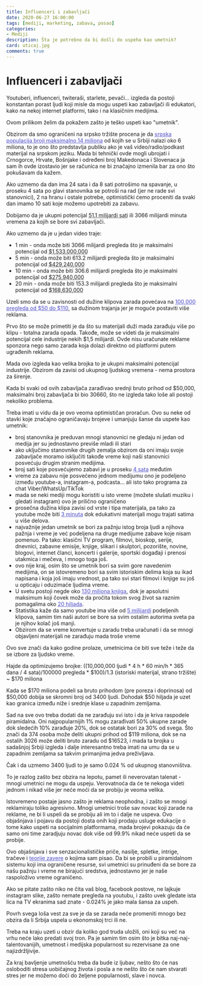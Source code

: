```yaml
---
title: Influenceri i zabavljači
date: 2020-06-27 16:00:00
tags: [mediji, marketing, zabava, posao]
categories:
- Mediji 
description: Šta je potrebno da bi došli do uspeha kao umetnik?
card: uticaj.jpg
comments: true
---
```


<style>
    .img-mb-14 { margin-bottom: 14px; }
    a { color: #6463ce; font-weight: 500; }
</style>

# Influenceri i zabavljači

Youtuberi, influenceri, twiteraši, starlete, pevači... izgleda da postoji konstantan porast ljudi koji misle da mogu uspeti kao zabavljači ili edukatori, kako na nekoj internet platformi, tako i na klasičnim medijima. 

Ovom prilikom želim da pokažem zašto je teško uspeti kao "umetnik".

Obzirom da smo ograničeni na srpsko tržište procena je da [srpska populacija broji maksimalno 14 miliona](https://sh.wikipedia.org/wiki/Srbi) od kojih se u Srbiji nalazi oko 6 miliona, to je ono što predstavlja publiku ako je vaš video/radio/podkast materijal na srpskom jeziku. Mada bi tehnički ovde mogli ubrojati i Crnogorce, Hrvate, Bošnjake i određeni broj Makedonaca i Slovenaca ja sam ih ovde izostavio jer se računica ne bi značajno izmenila bar za ono što pokušavam da kažem.

Ako uzmemo da dan ima 24 sata i da 8 sati potrošimo na spavanje, u proseku 4 sata po glavi stanovnika se potroši na rad (jer ne rade svi stanovnici), 2 na hranu i ostale potrebe, optimistički ćemo proceniti da svaki dan imamo 10 sati koje možemo upotrebiti za zabavu. 

Dobijamo da je ukupni potencijal <abbr title="14,000,000 * 10 sati * 365">51.1 milijardi sati</abbr> ili 3066 milijardi minuta vremena za kojih se bore svi zabavljači.

Ako uzmemo da je u jedan video traje:
- 1 min - onda može biti 3066 milijardi pregleda što je maksimalni potencijal od <abbr title="(3,066,000,000,000/100,000)*$50">$1,533,000,000</abbr>
- 5 min - onda može biti 613.2 milijardi pregleda što je maksimalni potencijal od <abbr title="  (613,200,000,000/100,000)*$70">$429,240,000</abbr>
- 10 min - onda može biti 306.6 milijardi pregleda što je maksimalni potencijal od <abbr title=" (306,600,000,000/100,000)*$90">$275,940,000</abbr>
- 20 min - onda može biti 153.3 milijardi pregleda što je maksimalni potencijal od <abbr title=" (153,300,000,000/100,000)*$110">$168,630,000</abbr>

Uzeli smo da se u zavisnosti od dužine klipova zarada povećava na [100,000 pregleda od $50 do $110](https://www.youtube.com/watch?v=pWmP2zJionA), sa dužinom trajanja jer je moguće postaviti više reklama. 

Prvo što se može primetiti je da što su materijali duži mada zarađuju više po klipu - totalna zarada opada. Takođe, može se videti da je maksimalni potencijal cele industrije nekih $1,5 milijardi. Ovde nisu uračunate reklame sponzora nego samo zarada koja dolazi direktno od platformi putem ugrađenih reklama.

Mada ovo izgleda kao velika brojka to je ukupni maksimalni potencijal industrije. Obzirom da zavisi od ukupnog ljudskog vremena - nema prostora za širenje.

Kada bi svaki od ovih zabavljača zarađivao srednji bruto prihod od $50,000, maksimalni broj zabavljača bi bio 30660, što ne izgleda tako loše ali postoji nekoliko problema.

Treba imati u vidu da je ovo veoma optimističan proračun. Ovo su neke od stavki koje značajno ograničavaju brojeve i umanjuju šanse da uspete kao umetnik:

- broj stanovnika je preduvan mnogi stanovnici ne gledaju ni jedan od medija jer su jednostavno previše mladi ili stari
- ako uključimo stanovnike drugih zemalja obzirom da oni imaju svoje zabavljače moramo isključiti takođe vreme koji naši stanovnici posvećuju drugim stranim medijima.
- broj sati koje posvećujemo zabavi je u proseku [4 sata](https://www.quora.com/How-much-YouTube-do-you-watch-every-day) međutim
- vreme za zabavu nije posvećeno jednom medijumu ono je podeljeno između youtube-a, instagram-a, podcasta... ali isto tako programa za chat Viber/WhatsUp/TikTok
- mada se neki mediji mogu koristiti u isto vreme (možete slušati muziku i gledati instagram) ovo je prilično ograničeno
- prosečna dužina klipa zavisi od vrste i tipa materijala, pa tako za youtube može biti [3 minuta](https://buffer.com/library/optimal-length-social-media/) dok edukativni materijali mogu trajati satima u više delova.
- najvažnije jedan umetnik se bori za pažnju istog broja ljudi a njihova pažnja i vreme je već podeljena na druge medijume zabave koje nisam pomenuo. 
    Pa tako: klasični TV program, filmovi, bioskop, serije, dnevnici, zabavne emisije, knjige, slikari i skulptori, pozorište, novine, blogovi, internet članci, koncerti i galerije, sportski događaji i prenosi utakmica i mečeva, i mnogo toga još.
- ovo nije kraj, osim što se umetnik bori sa svim gore navedenim medijima, on se istovremeno bori sa svim istoriskim delima koja su ikad napisana i koja još imaju vrednost, pa tako svi stari filmovi i knjige su još u opticaju i oduzimaće ljudima vreme. 
- U svetu postoji negde oko [130 miliona knjiga](https://www.telegraph.co.uk/technology/google/7930273/Google-counts-total-number-of-books-in-the-world.html), dok je apsolutni maksimum koji čovek može da pročita tokom svog život sa raznim pomagalima oko [20 hiljada](https://www.quora.com/How-many-books-can-one-read-in-their-lifetime).
- Statistika kaže da samo youtube ima više od [5 milijardi](https://www.omnicoreagency.com/youtube-statistics/) podeljenih klipova, samim tim naši autori se bore sa svim ostalim autorima sveta pa je njihov kolač još manji. 
- Obzirom da se vreme konvertuje u zaradu treba uračunati i da se mnogi objavljeni materijali ne zarađuju mada troše vreme  

Ovo sve znači da kako godine prolaze, umetnicima će biti sve teže i teže da se izbore za ljudsko vreme. 

Hajde da optimizujemo brojke:
((10,000,000 ljudi * 4 h * 60 min/h * 365 dana / 4 sata)/100000 pregleda * $100)/1.3 (istoriski materijal, strano tržište) ~ $170 miliona 

Kada se $170 miliona podeli sa bruto prihodom (pre poreza i doprinosa) od $50,000 dobija se skromni broj od 3400 ljudi. Dohodak $50 hiljada je uzet kao granica između niže i srednje klase u zapadnim zemljama. 

Sad na sve ovo treba dodati da ne zarađuju svi isto i da je kriva raspodele piramidalna. Oni najpopularnijih 1% mogu zarađivati 50% ukupne zarade dok sledećih 10% zarađuje 20%, dok se ostatak bori za 30% od svega. Što znači da 374 osoba može deliti ukupni prihod od $119 miliona, dok se na ostalih 3026 može deliti bruto zaradu od $16523, i mada ta brojka u sadašnjoj Srbiji izgleda i dalje interesantno treba imati na umu da se u zapadnim zemljama sa takvim primanjima jedva preživljava.

Čak i da uzmemo 3400 ljudi to je samo 0.024 % od ukupnog stanovništva.

To je razlog zašto bez obzira na lepotu, pamet ili neverovatan talenat - mnogi umetnici ne mogu da uspeju. Verovatnoća da će te nekoga videti jednom i nikad više jer neće moći da se probiju je veoma velika. 

Istovremeno postaje jasno zašto je reklama neophodna, i zašto se mnogi reklamiraju toliko agresivno. Mnogi umetnici troše sav novac koji zarade na reklame, ne bi li uspeli da se probiju ali im to i dalje ne uspeva. Ovo objašnjava i pojavu da postoji dosta onih koji prodaju usluge edukacije o tome kako uspeti na socijalnim platformama, mada brojevi pokazuju da će samo oni time zaradjuju novac dok više od 99.9% nikad neće uspeti da se probije. 

Ovo objašnjava i sve senzacionalističke priče, nasilje, spletke, intrige, tračeve i [teorije zavere](/articles/teorije-zavere) o kojima sam pisao. Da bi se probili u piramidalnom sistemu koji ima ograničene resurse, svi umetnici su prinuđeni da se bore za našu pažnju i vreme ne birajući sredstva, jednostavno jer je naše raspoloživo vreme ograničeno.

Ako se pitate zašto niko ne čita vaš blog, facebook postove, ne lajkuje instagram slike, zašto nemate pregleda na youtubu, i zašto uvek gledate ista lica na TV ekranima sad znate - 0.024% je jako mala šansa za uspeh. 

Povrh svega loša vest za sve je da se zarada neće promeniti mnogo bez obzira da li Srbija uspela u ekonomskoj trci ili ne. 

Treba na kraju uzeti u obzir da koliko god truda uložili, oni koji su već na vrhu neće lako predati svoj tron. Pa je samim tim osim što je bitka naj-naj-talentovanijih, umetnost i medijska popularnost su rezervisane za one najizdržljivije.

Za kraj bavljenje umetnošću treba da bude iz ljubav, nešto što će nas osloboditi stresa uobičajnog života i posla a ne nešto što će nam stvarati stres jer ne možemo doći do željene popularnosti, slave i novca. 
